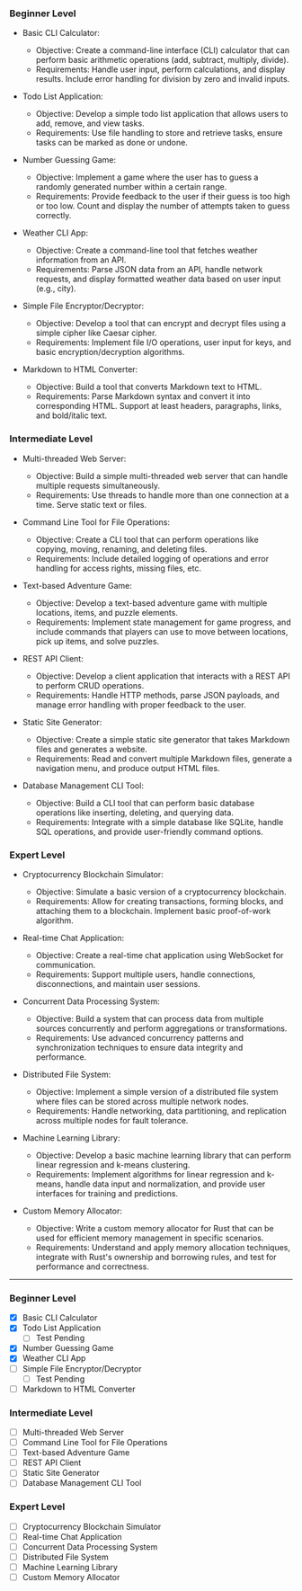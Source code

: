 
### Beginner Level

- Basic CLI Calculator:

	- Objective: Create a command-line interface (CLI) calculator that can perform basic arithmetic operations (add, subtract, multiply, divide).
	- Requirements: Handle user input, perform calculations, and display results. Include error handling for division by zero and invalid inputs.

- Todo List Application:

	- Objective: Develop a simple todo list application that allows users to add, remove, and view tasks.
	- Requirements: Use file handling to store and retrieve tasks, ensure tasks can be marked as done or undone.


- Number Guessing Game:

	- Objective: Implement a game where the user has to guess a randomly generated number within a certain range.
	- Requirements: Provide feedback to the user if their guess is too high or too low. Count and display the number of attempts taken to guess correctly.


- Weather CLI App:

	- Objective: Create a command-line tool that fetches weather information from an API.
	- Requirements: Parse JSON data from an API, handle network requests, and display formatted weather data based on user input (e.g., city).

- Simple File Encryptor/Decryptor:

	- Objective: Develop a tool that can encrypt and decrypt files using a simple cipher like Caesar cipher.
	- Requirements: Implement file I/O operations, user input for keys, and basic encryption/decryption algorithms.

- Markdown to HTML Converter:

	- Objective: Build a tool that converts Markdown text to HTML.
	- Requirements: Parse Markdown syntax and convert it into corresponding HTML. Support at least headers, paragraphs, links, and bold/italic text.


### Intermediate Level

- Multi-threaded Web Server:

	- Objective: Build a simple multi-threaded web server that can handle multiple requests simultaneously.
	- Requirements: Use threads to handle more than one connection at a time. Serve static text or files.

- Command Line Tool for File Operations:

	- Objective: Create a CLI tool that can perform operations like copying, moving, renaming, and deleting files.
	- Requirements: Include detailed logging of operations and error handling for access rights, missing files, etc.


- Text-based Adventure Game:

	- Objective: Develop a text-based adventure game with multiple locations, items, and puzzle elements.
	- Requirements: Implement state management for game progress, and include commands that players can use to move between locations, pick up items, and solve puzzles.


- REST API Client:

	- Objective: Develop a client application that interacts with a REST API to perform CRUD operations.
	- Requirements: Handle HTTP methods, parse JSON payloads, and manage error handling with proper feedback to the user.

- Static Site Generator:

	- Objective: Create a simple static site generator that takes Markdown files and generates a website.
	- Requirements: Read and convert multiple Markdown files, generate a navigation menu, and produce output HTML files.

- Database Management CLI Tool:

	- Objective: Build a CLI tool that can perform basic database operations like inserting, deleting, and querying data.
	- Requirements: Integrate with a simple database like SQLite, handle SQL operations, and provide user-friendly command options.


### Expert Level

- Cryptocurrency Blockchain Simulator:

	- Objective: Simulate a basic version of a cryptocurrency blockchain.
	- Requirements: Allow for creating transactions, forming blocks, and attaching them to a blockchain. Implement basic proof-of-work algorithm.

- Real-time Chat Application:

	- Objective: Create a real-time chat application using WebSocket for communication.
	- Requirements: Support multiple users, handle connections, disconnections, and maintain user sessions.

- Concurrent Data Processing System:

	- Objective: Build a system that can process data from multiple sources concurrently and perform aggregations or transformations.
	- Requirements: Use advanced concurrency patterns and synchronization techniques to ensure data integrity and performance.


- Distributed File System:

	- Objective: Implement a simple version of a distributed file system where files can be stored across multiple network nodes.
	- Requirements: Handle networking, data partitioning, and replication across multiple nodes for fault tolerance.

- Machine Learning Library:

	- Objective: Develop a basic machine learning library that can perform linear regression and k-means clustering.
	- Requirements: Implement algorithms for linear regression and k-means, handle data input and normalization, and provide user interfaces for training and predictions.

- Custom Memory Allocator:

	- Objective: Write a custom memory allocator for Rust that can be used for efficient memory management in specific scenarios.
	- Requirements: Understand and apply memory allocation techniques, integrate with Rust's ownership and borrowing rules, and test for performance and correctness.



------------------------------------

### Beginner Level
- [x] Basic CLI Calculator
- [x] Todo List Application
	- [ ] Test Pending
- [x] Number Guessing Game
- [x] Weather CLI App
- [ ] Simple File Encryptor/Decryptor
	- [ ] Test Pending
- [ ] Markdown to HTML Converter

### Intermediate Level
- [ ] Multi-threaded Web Server
- [ ] Command Line Tool for File Operations
- [ ] Text-based Adventure Game
- [ ] REST API Client
- [ ] Static Site Generator
- [ ] Database Management CLI Tool

### Expert Level
- [ ] Cryptocurrency Blockchain Simulator
- [ ] Real-time Chat Application
- [ ] Concurrent Data Processing System
- [ ] Distributed File System
- [ ] Machine Learning Library
- [ ] Custom Memory Allocator
